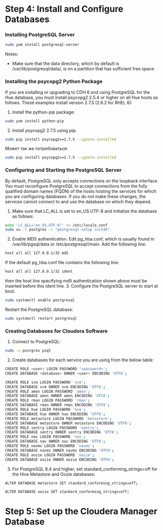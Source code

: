 
# Step 4: Install and Configure Databases
### Installing PostgreSQL Server
```sh
sudo yum install postgresql-server
```
Notes:
- Make sure that the data directory, which by default is /var/lib/postgresql/data/, is on a partition that has sufficient free space.
### Installing the psycopg2 Python Package

If you are installing or upgrading to CDH 6 and using PostgreSQL for the Hue database, you must install psycopg2 2.5.4 or higher on all Hue hosts as follows. These examples install version 2.7.5 (2.6.2 for RHEL 6):

1. Install the python-pip package:
```sh
sudo yum install python-pip
```

2. Install psycopg2 2.7.5 using pip:
```sh
sudo pip install psycopg2==2.7.5 --ignore-installed
```
Может так же потребоваться:
```sh
sudo pip install psycopg2==2.7.5 --ignore-installed
```
### Configuring and Starting the PostgreSQL Server
By default, PostgreSQL only accepts connections on the loopback interface. You must reconfigure PostgreSQL to accept connections from the fully qualified domain names (FQDN) of the hosts hosting the services for which you are configuring databases. If you do not make these changes, the services cannot connect to and use the database on which they depend.

1. Make sure that LC_ALL is set to en_US.UTF-8 and initialize the database as follows:
```sh
echo 'LC_ALL="en_US.UTF-8"' >> /etc/locale.conf
sudo su -l postgres -c "postgresql-setup initdb"
```
2. Enable MD5 authentication. Edit pg_hba.conf, which is usually found in /var/lib/pgsql/data or /etc/postgresql/<version>/main. Add the following line:
```sh
host all all 127.0.0.1/32 md5
```
If the default pg_hba.conf file contains the following line:
```sh
host all all 127.0.0.1/32 ident
```
then the host line specifying md5 authentication shown above must be inserted before this ident line.
3. Configure the PostgreSQL server to start at boot.
```sh
sudo systemctl enable postgresql
```
Restart the PostgreSQL database:
```sh
sudo systemctl restart postgresql
```
### Creating Databases for Cloudera Software
1. Connect to PostgreSQL:
```sh
sudo -u postgres psql
```
2. Create databases for each service you are using from the below table:
```sh
CREATE ROLE <user> LOGIN PASSWORD '<password>';
CREATE DATABASE <database> OWNER <user> ENCODING 'UTF8';
```
```sh
CREATE ROLE scm LOGIN PASSWORD 'scm';
CREATE DATABASE scm OWNER scm ENCODING 'UTF8';
CREATE ROLE amon LOGIN PASSWORD 'amon';
CREATE DATABASE amon OWNER amon ENCODING 'UTF8';
CREATE ROLE rman LOGIN PASSWORD 'rman';
CREATE DATABASE rman OWNER rman ENCODING 'UTF8';
CREATE ROLE hue LOGIN PASSWORD 'hue';
CREATE DATABASE hue OWNER hue ENCODING 'UTF8';
CREATE ROLE metastore LOGIN PASSWORD 'metastore';
CREATE DATABASE metastore OWNER metastore ENCODING 'UTF8';
CREATE ROLE sentry LOGIN PASSWORD 'sentry';
CREATE DATABASE sentry OWNER sentry ENCODING 'UTF8';
CREATE ROLE nav LOGIN PASSWORD 'nav';
CREATE DATABASE nav OWNER nav ENCODING 'UTF8';
CREATE ROLE navms LOGIN PASSWORD 'navms';
CREATE DATABASE navms OWNER navms ENCODING 'UTF8';
CREATE ROLE oozie LOGIN PASSWORD 'oozie';
CREATE DATABASE oozie OWNER oozie ENCODING 'UTF8';
```
3. For PostgreSQL 8.4 and higher, set standard_conforming_strings=off for the Hive Metastore and Oozie databases:
```sh
ALTER DATABASE metastore SET standard_conforming_strings=off;
```
```sh
ALTER DATABASE oozie SET standard_conforming_strings=off;
```

# Step 5: Set up the Cloudera Manager Database




